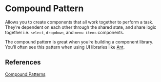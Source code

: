 # Compound Pattern

Allows you to create components that all work together to perform a task. They’re dependent on each other through the shared state, and share logic together i.e. `select`, `dropdown`, and `menu items` components.

The compound pattern is great when you’re building a component library. You’ll often see this pattern when using UI libraries like [Ant](https://ant.design/).

## References

[Compound Patterns](https://www.patterns.dev/react/compound-pattern)
